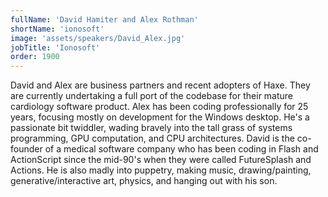```yaml
---
fullName: 'David Hamiter and Alex Rothman'
shortName: 'ionosoft'
image: 'assets/speakers/David_Alex.jpg'
jobTitle: 'Ionosoft'
order: 1900
---
```


David and Alex are business partners and recent adopters of Haxe. They are currently undertaking a full port of the codebase for their mature cardiology software product. Alex has been coding professionally for 25 years, focusing mostly on development for the Windows desktop. He's a passionate bit twiddler, wading bravely into the tall grass of systems programming, GPU computation, and CPU architectures. David is the co-founder of a medical software company who has been coding in Flash and ActionScript since the mid-90's when they were called FutureSplash and Actions. He is also madly into puppetry, making music, drawing/painting, generative/interactive art, physics, and hanging out with his son.